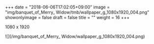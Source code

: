+++
date = "2018-06-06T17:02:05+09:00"
image = "img/banquet_of_Merry_ Widow/tmb/wallpaper_g_1080x1920_004.png"
showonlyimage = false
draft = false
title = ""
weight = 16
+++

1080 x 1920

![](/img/banquet_of_Merry_ Widow/wallpaper_g_1080x1920_004.png)


